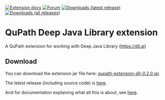 [![Extension docs](https://img.shields.io/badge/docs-qupath_djl-red)](https://qupath.readthedocs.io/en/0.4/docs/deep/djl.html)
[![Forum](https://img.shields.io/badge/forum-image.sc-green)](https://forum.image.sc/tag/qupath)
[![Downloads (latest release)](https://img.shields.io/github/downloads-pre/qupath/qupath-extension-djl/latest/total)](https://github.com/qupath/qupath-extension-djl/releases/latest)
[![Downloads (all releases)](https://img.shields.io/github/downloads/qupath/qupath-extension-djl/total)](https://github.com/qupath/qupath-extension-djl/releases)

# QuPath Deep Java Library extension

A QuPath extension for working with Deep Java Library (https://djl.ai)

## Download

You can download the extension jar file here: [qupath-extension-djl-0.2.0.jar](https://github.com/qupath/qupath-extension-djl/releases/download/v0.2.0/qupath-extension-djl-0.2.0.jar).

The latest release (including source code) is [here](https://github.com/qupath/qupath-extension-djl/releases/latest).

And for documentation explaining what all this is about, see [here](https://qupath.readthedocs.io/en/0.4/docs/deep/djl.html).
